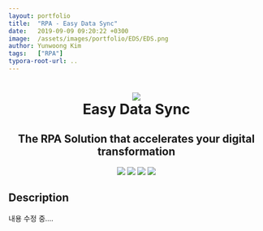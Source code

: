 ```yaml
---
layout: portfolio
title:  "RPA - Easy Data Sync"
date:   2019-09-09 09:20:22 +0300
image:  /assets/images/portfolio/EDS/EDS.png
author: Yunwoong Kim
tags:   ["RPA"]
typora-root-url: ..
---
```


<h1 align="center">
  <img src="/assets/images/portfolio/EDS/albatross.ico"><br/>Easy Data Sync
</h1>


<h2 align="center">
  The RPA Solution that accelerates your digital transformation
</h2>
<div align="center">
  <img src="https://img.shields.io/badge/python-v3.6-blue.svg"/>
  <img src="https://img.shields.io/badge/PyQt5-v5.11.3-blue.svg"/>
  <img src="https://img.shields.io/badge/cxOracle-v7.1.0-blue.svg"/>
  <img src="https://img.shields.io/badge/pandas-v0.23.4-blue.svg"/>
</div>



## Description

내용 수정 중....